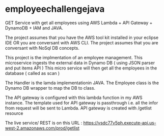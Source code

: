 # employeechallengejava
GET Service with get all employees  using AWS Lambda + API Gateway + DynamoDB + IAM  and JAVA.

The project assumes that you have the AWS tool kit installed in your eclipse IDE OR you are conversant with AWS CLI.
The project assumes that you are conversant with NoSql DB concepts.

This project is the implmentation of an employee management.
This microservice ingests the external data in Dynamo DB ( using JSON parser and put items API )
This micro service will  then get all the employees in the database ( called as scan )

The Handler is the lamda implementationin JAVA.
The Employee class is the Dynamo DB wrapper to map the DB to class.

The API gateway is configured with this lambda function in my AWS instance.
The template used for API gateway is passthrough i.e. all the infor from request will be sent to Lambda.
API gateway is created with /getlist resource

The live service/ REST is on this URL : https://vsdc77v5ph.execute-api.us-west-2.amazonaws.com/prod/getlist
